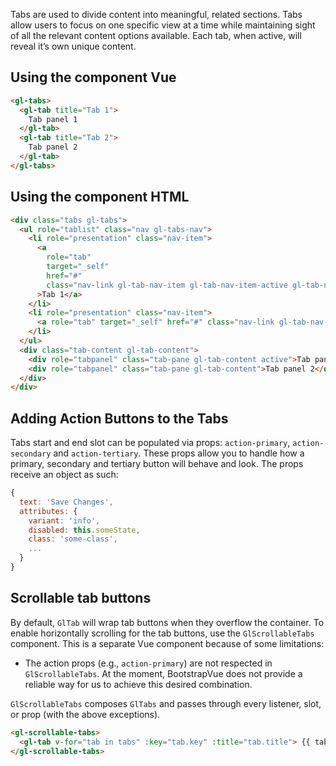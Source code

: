 Tabs are used to divide content into meaningful, related sections. Tabs allow users to focus on one
specific view at a time while maintaining sight of all the relevant content options available. Each
tab, when active, will reveal it’s own unique content.

## Using the component Vue

~~~html
<gl-tabs>
  <gl-tab title="Tab 1">
    Tab panel 1
  </gl-tab>
  <gl-tab title="Tab 2">
    Tab panel 2
  </gl-tab>
</gl-tabs>
~~~

## Using the component HTML

~~~html
<div class="tabs gl-tabs">
  <ul role="tablist" class="nav gl-tabs-nav">
    <li role="presentation" class="nav-item">
      <a
        role="tab"
        target="_self"
        href="#"
        class="nav-link gl-tab-nav-item gl-tab-nav-item-active gl-tab-nav-item-active-indigo"
      >Tab 1</a>
    </li>
    <li role="presentation" class="nav-item">
      <a role="tab" target="_self" href="#" class="nav-link gl-tab-nav-item">Tab 2</a>
    </li>
  </ul>
  <div class="tab-content gl-tab-content">
    <div role="tabpanel" class="tab-pane gl-tab-content active">Tab panel 1</div>
    <div role="tabpanel" class="tab-pane gl-tab-content">Tab panel 2</div>
  </div>
</div>
~~~

## Adding Action Buttons to the Tabs

Tabs start and end slot can be populated via props: `action-primary`, `action-secondary` and
`action-tertiary`. These props allow you to handle how a primary, secondary and tertiary button will
behave and look. The props receive an object as such:

~~~js
{
  text: 'Save Changes',
  attributes: {
    variant: 'info',
    disabled: this.someState,
    class: 'some-class',
    ...
  }
}
~~~

## Scrollable tab buttons

By default, `GlTab` will wrap tab buttons when they overflow the container. To
enable horizontally scrolling for the tab buttons, use the `GlScrollableTabs`
component. This is a separate Vue component because of some limitations:

- The action props (e.g., `action-primary`) are not respected in `GlScrollableTabs`. At the
  moment, BootstrapVue does not provide a reliable way for us to achieve this desired combination.

`GlScrollableTabs` composes `GlTabs` and passes through every listener, slot, or prop (with the above
exceptions).

~~~html
<gl-scrollable-tabs>
  <gl-tab v-for="tab in tabs" :key="tab.key" :title="tab.title"> {{ tab.content }} </gl-tab>
</gl-scrollable-tabs>
~~~
